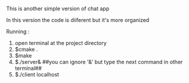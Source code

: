 This is another simple version of chat app

In this version the code is diiferent but it's more organized

Running :
1. open terminal at the project directory
2. $cmake .
3. $make
4. $./server&		##you can ignore '&' but type the next command in other terminal##
5. $./client localhost



